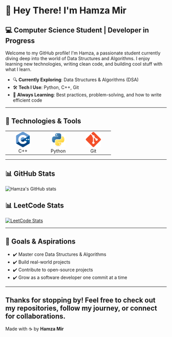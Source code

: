 # 👋 Hey There! I'm Hamza Mir  

## 💻 Computer Science Student | Developer in Progress  

Welcome to my GitHub profile! I'm Hamza, a passionate student currently diving deep into the world of Data Structures and Algorithms. I enjoy learning new technologies, writing clean code, and building cool stuff with what I learn.  

- 🔍 **Currently Exploring**: Data Structures & Algorithms (DSA)  
- 🛠️ **Tech I Use**: Python, C++, Git  
- 🌱 **Always Learning**: Best practices, problem-solving, and how to write efficient code  

---

## 🧰 Technologies & Tools  

<table>
  <tr>
    <td align="center" width="96">
      <img src="https://raw.githubusercontent.com/devicons/devicon/master/icons/cplusplus/cplusplus-original.svg" width="48" height="48" alt="C++" />
      <br>C++
    </td>
    <td align="center" width="96">
      <img src="https://raw.githubusercontent.com/devicons/devicon/master/icons/python/python-original.svg" width="48" height="48" alt="Python" />
      <br>Python
    </td>
    <td align="center" width="96">
      <img src="https://raw.githubusercontent.com/devicons/devicon/master/icons/git/git-original.svg" width="48" height="48" alt="Git" />
      <br>Git
    </td>
  </tr>
</table>

---

## 📊 GitHub Stats  

![Hamza's GitHub stats](https://github-readme-stats.vercel.app/api?username=HamzaMir-dev&show_icons=true&theme=tokyonight)

## 📊 LeetCode Stats  

[![LeetCode Stats](https://leetcard.jacoblin.cool/HamzaMir?theme=dark&font=Source+Code+Pro&ext=heatmap)](https://leetcode.com/HamzaMir/)

---
## 🚀 Goals & Aspirations  

- ✔️ Master core Data Structures & Algorithms  
- ✔️ Build real-world projects 
- ✔️ Contribute to open-source projects  
- ✔️ Grow as a software developer one commit at a time  

---
Thanks for stopping by! Feel free to check out my repositories, follow my journey, or connect for collaborations.  
---
Made with ☕ by **Hamza Mir**   
